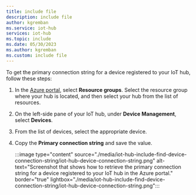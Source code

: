 ```yaml
---
title: include file
description: include file
author: kgremban
ms.service: iot-hub
services: iot-hub
ms.topic: include
ms.date: 05/30/2023
ms.author: kgremban
ms.custom: include file
---
```

<!-- This tells how to get the primary connection string for a device registered to your IoT hub -->

To get the primary connection string for a device registered to your IoT hub, follow these steps:

1. In the [Azure portal](https://portal.azure.com), select **Resource groups**. Select the resource group where your hub is located, and then select your hub from the list of resources.

1. On the left-side pane of your IoT hub, under **Device Management**, select **Devices**.

1. From the list of devices, select the appropriate device.

1. Copy the **Primary connection string** and save the value.

   :::image type="content" source="./media/iot-hub-include-find-device-connection-string/iot-hub-device-connection-string.png" alt-text="Screenshot that shows how to retrieve the primary connection string for a device registered to your IoT hub in the Azure portal." border="true" lightbox="./media/iot-hub-include-find-device-connection-string/iot-hub-device-connection-string.png":::
